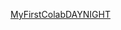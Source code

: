 [MyFirstColabDAYNIGHT](https://colab.research.google.com/drive/1EygB36YgbM7Qshe8oDpUfZ0UqL93KjUt#scrollTo=Hwb0cNKJEq2z)
